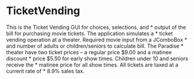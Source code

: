 # TicketVending
This is the Ticket Vending GUI for choices, selections, and  * output of the bill for purchasing movie tickets. The application simulates a  * ticket vending operation at a theater. Required movie input from a JComboBox  * and number of adults or children/seniors to calculate bill. The Paradise  * theater have two ticket prices – a regular price $9.00 and a matinee discount  * price $5.50 for early show times. Children under 10 and seniors receive the  * matinee price for all show times. All tickets are taxed at a current rate of  * 8.9% sales tax.
